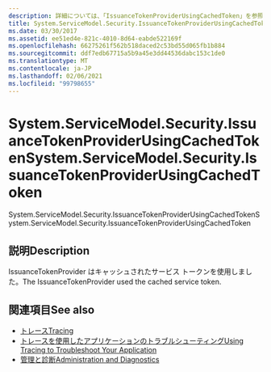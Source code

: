 ```yaml
---
description: 詳細については、「IssuanceTokenProviderUsingCachedToken」を参照してください。
title: System.ServiceModel.Security.IssuanceTokenProviderUsingCachedToken
ms.date: 03/30/2017
ms.assetid: ee51ed4e-821c-4010-8d64-eabde522169f
ms.openlocfilehash: 66275261f562b518daced2c53bd55d065fb1b884
ms.sourcegitcommit: ddf7edb67715a5b9a45e3dd44536dabc153c1de0
ms.translationtype: MT
ms.contentlocale: ja-JP
ms.lasthandoff: 02/06/2021
ms.locfileid: "99798655"
---
```

# <a name="systemservicemodelsecurityissuancetokenproviderusingcachedtoken"></a><span data-ttu-id="614a2-103">System.ServiceModel.Security.IssuanceTokenProviderUsingCachedToken</span><span class="sxs-lookup"><span data-stu-id="614a2-103">System.ServiceModel.Security.IssuanceTokenProviderUsingCachedToken</span></span>

<span data-ttu-id="614a2-104">System.ServiceModel.Security.IssuanceTokenProviderUsingCachedToken</span><span class="sxs-lookup"><span data-stu-id="614a2-104">System.ServiceModel.Security.IssuanceTokenProviderUsingCachedToken</span></span>  
  
## <a name="description"></a><span data-ttu-id="614a2-105">説明</span><span class="sxs-lookup"><span data-stu-id="614a2-105">Description</span></span>  

 <span data-ttu-id="614a2-106">IssuanceTokenProvider はキャッシュされたサービス トークンを使用しました。</span><span class="sxs-lookup"><span data-stu-id="614a2-106">The IssuanceTokenProvider used the cached service token.</span></span>  
  
## <a name="see-also"></a><span data-ttu-id="614a2-107">関連項目</span><span class="sxs-lookup"><span data-stu-id="614a2-107">See also</span></span>

- [<span data-ttu-id="614a2-108">トレース</span><span class="sxs-lookup"><span data-stu-id="614a2-108">Tracing</span></span>](index.md)
- [<span data-ttu-id="614a2-109">トレースを使用したアプリケーションのトラブルシューティング</span><span class="sxs-lookup"><span data-stu-id="614a2-109">Using Tracing to Troubleshoot Your Application</span></span>](using-tracing-to-troubleshoot-your-application.md)
- [<span data-ttu-id="614a2-110">管理と診断</span><span class="sxs-lookup"><span data-stu-id="614a2-110">Administration and Diagnostics</span></span>](../index.md)

